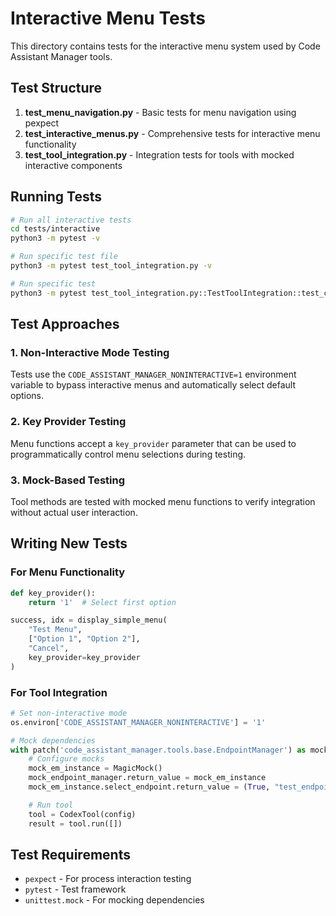 # Interactive Menu Tests

This directory contains tests for the interactive menu system used by Code Assistant Manager tools.

## Test Structure

1. **test_menu_navigation.py** - Basic tests for menu navigation using pexpect
2. **test_interactive_menus.py** - Comprehensive tests for interactive menu functionality
3. **test_tool_integration.py** - Integration tests for tools with mocked interactive components

## Running Tests

```bash
# Run all interactive tests
cd tests/interactive
python3 -m pytest -v

# Run specific test file
python3 -m pytest test_tool_integration.py -v

# Run specific test
python3 -m pytest test_tool_integration.py::TestToolIntegration::test_codex_tool_non_interactive -v
```

## Test Approaches

### 1. Non-Interactive Mode Testing
Tests use the `CODE_ASSISTANT_MANAGER_NONINTERACTIVE=1` environment variable to bypass interactive menus and automatically select default options.

### 2. Key Provider Testing
Menu functions accept a `key_provider` parameter that can be used to programmatically control menu selections during testing.

### 3. Mock-Based Testing
Tool methods are tested with mocked menu functions to verify integration without actual user interaction.

## Writing New Tests

### For Menu Functionality
```python
def key_provider():
    return '1'  # Select first option

success, idx = display_simple_menu(
    "Test Menu",
    ["Option 1", "Option 2"],
    "Cancel",
    key_provider=key_provider
)
```

### For Tool Integration
```python
# Set non-interactive mode
os.environ['CODE_ASSISTANT_MANAGER_NONINTERACTIVE'] = '1'

# Mock dependencies
with patch('code_assistant_manager.tools.base.EndpointManager') as mock_endpoint_manager:
    # Configure mocks
    mock_em_instance = MagicMock()
    mock_endpoint_manager.return_value = mock_em_instance
    mock_em_instance.select_endpoint.return_value = (True, "test_endpoint")

    # Run tool
    tool = CodexTool(config)
    result = tool.run([])
```

## Test Requirements

- `pexpect` - For process interaction testing
- `pytest` - Test framework
- `unittest.mock` - For mocking dependencies
